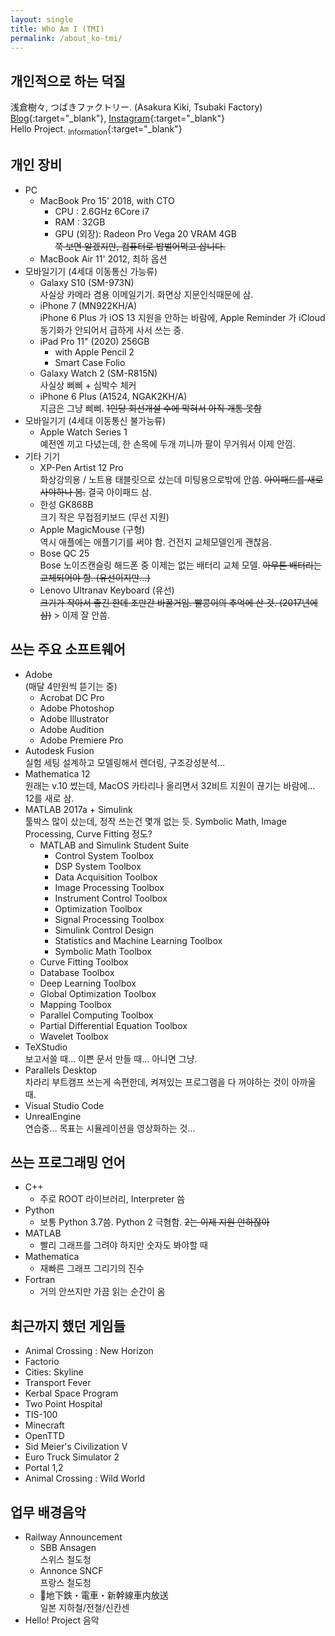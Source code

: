 ```yaml
---
layout: single
title: Who Am I (TMI)
permalink: /about_ko-tmi/
---
```


## 개인적으로 하는 덕질

浅倉樹々, つばきファクトリー. (Asakura Kiki, Tsubaki Factory)  
[Blog](https://ameblo.jp/tsubaki-factory/theme-10090188560.html){:target="_blank"}, [Instagram](https://www.instagram.com/kiki_asakura.official/){:target="_blank"}  
Hello Project. [<sub>Information</sub>](http://www.helloproject.com){:target="_blank"}

## 개인 장비

* PC
  * MacBook Pro 15' 2018, with CTO
    * CPU : 2.6GHz 6Core i7
    * RAM : 32GB
    * GPU (외장): Radeon Pro Vega 20 VRAM 4GB  
    ~~쭉 보면 알겠지만, 컴퓨터로 밥벌어먹고 삽니다.~~
  * MacBook Air 11' 2012, 최하 옵션
* 모바일기기 (4세대 이동통신 가능류)
  * Galaxy S10 (SM-973N)  
    사실상 카메라 겸용 이메일기기. 화면상 지문인식때문에 삼.
  * iPhone 7 (MN922KH/A)  
    iPhone 6 Plus 가 iOS 13 지원을 안하는 바람에, Apple Reminder 가 iCloud 동기화가 안되어서 급하게 사서 쓰는 중.
  * iPad Pro 11" (2020) 256GB
    * with Apple Pencil 2
    * Smart Case Folio
  * Galaxy Watch 2 (SM-R815N)  
    사실상 삐삐 + 심박수 체커
  * iPhone 6 Plus  (A1524, NGAK2KH/A)  
    지금은 그냥 삐삐. ~~1인당 회선개설 수에 막혀서 아직 개통 못함~~
* 모바일기기 (4세대 이동통신 불가능류)
  * Apple Watch Series 1  
    예전엔 끼고 다녔는데, 한 손목에 두개 끼니까 팔이 무거워서 이제 안낌.
* 기타 기기
  * XP-Pen Artist 12 Pro  
    화상강의용 / 노트용 태블릿으로 샀는데 미팅용으로밖에 안씀. ~~아이패드를 새로 사야하나 봄.~~ 결국 아이패드 삼.
  * 한성 GK868B  
    크기 작은 무접점키보드 (무선 지원)
  * Apple MagicMouse (구형)  
    역시 애플에는 애플기기를 써야 함. 건전지 교체모델인게 괜찮음.
  * Bose QC 25  
    Bose 노이즈캔슬링 해드폰 중 이제는 없는 배터리 교체 모델. ~~아무튼 배터리는 교체되어야 함. (유선이지만...)~~
  * Lenovo Ultranav Keyboard (유선)  
    ~~크기가 작아서 좋긴 한데 조만간 바꿀거임. 빨콩이의 추억에 산 것. (2017년에 삼)~~ > 이제 잘 안씀.

## 쓰는 주요 소프트웨어

* Adobe  
  (매달 4만원씩 뜯기는 중)
  * Acrobat DC Pro
  * Adobe Photoshop
  * Adobe Illustrator
  * Adobe Audition
  * Adobe Premiere Pro
* Autodesk Fusion  
  실험 세팅 설계하고 모델링해서 렌더링, 구조강성분석...
* Mathematica 12  
  원래는 v.10 썼는데, MacOS 카타리나 올리면서 32비트 지원이 끊기는 바람에... 12를 새로 삼.
* MATLAB 2017a + Simulink  
  툴박스 많이 샀는데, 정작 쓰는건 몇개 없는 듯. Symbolic Math, Image Processing, Curve Fitting 정도?
  * MATLAB and Simulink Student Suite
    * Control System Toolbox
    * DSP System Toolbox
    * Data Acquisition Toolbox
    * Image Processing Toolbox
    * Instrument Control Toolbox
    * Optimization Toolbox
    * Signal Processing Toolbox
    * Simulink Control Design
    * Statistics and Machine Learning Toolbox
    * Symbolic Math Toolbox
  * Curve Fitting Toolbox
  * Database Toolbox
  * Deep Learning Toolbox
  * Global Optimization Toolbox
  * Mapping Toolbox
  * Parallel Computing Toolbox
  * Partial Differential Equation Toolbox
  * Wavelet Toolbox
* TeXStudio  
  보고서쓸 때... 이쁜 문서 만들 때... 아니면 그냥.
* Parallels Desktop  
  차라리 부트캠프 쓰는게 속편한데, 켜져있는 프로그램을 다 꺼야하는 것이 아까울 때.
* Visual Studio Code  
* UnrealEngine  
  연습중... 목표는 시뮬레이션을 영상화하는 것...

## 쓰는 프로그래밍 언어

* C++
  * 주로 ROOT 라이브러리, Interpreter 씀
* Python
  * 보통 Python 3.7씀. Python 2 극혐함. ~~2는 이제 지원 안하잖아~~
* MATLAB
  * 빨리 그래프를 그려야 하지만 숫자도 봐야할 때
* Mathematica
  * 재빠른 그래프 그리기의 진수
* Fortran
  * 거의 안쓰지만 가끔 읽는 순간이 옴

## 최근까지 했던 게임들

* Animal Crossing : New Horizon
* Factorio
* Cities: Skyline
* Transport Fever
* Kerbal Space Program
* Two Point Hospital
* TIS-100
* Minecraft
* OpenTTD
* Sid Meier's Civilization V
* Euro Truck Simulator 2
* Portal 1,2
* Animal Crossing : Wild World

## 업무 배경음악

* Railway Announcement
  * SBB Ansagen  
    스위스 철도청
  * Annonce SNCF  
    프랑스 철도청
  * 地下鉄・電車・新幹線車内放送  
    일본 지하철/전철/신칸센
* Hello! Project 음악